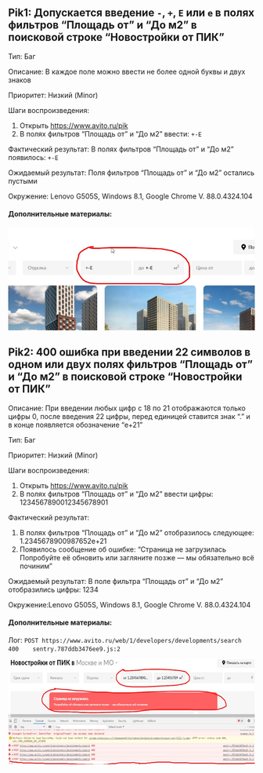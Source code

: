 ## Pik1: Допускается введение `-`, `+`, `E` или `e` в полях фильтров “Площадь от” и “До м2” в поисковой строке “Новостройки от ПИК” 

Тип: Баг

Описание: В каждое поле можно ввести не более одной буквы и двух знаков 

Приоритет: Низкий (Minor)

Шаги воспроизведения:
1. Открыть https://www.avito.ru/pik
2. В полях фильтров “Площадь от” и “До м2” ввести: `+-E` 

Фактический результат: В полях фильтров “Площадь от” и “До м2” появилось: `+-E`

Ожидаемый результат: Поля фильтров “Площадь от” и “До м2” остались пустыми

Окружение: Lenovo G505S, Windows 8.1, Google Chrome V. 88.0.4324.104

#### Дополнительные материалы:

![alt-текст][logo1]

[logo1]: https://github.com/Romans66/Avito_repo/blob/main/Task-1-screen/PIK1.png



## Pik2: 400 ошибка при введении 22 символов в одном или двух полях фильтров “Площадь от” и “До м2” в поисковой строке “Новостройки от ПИК”  
	
Описание: При введении любых цифр с 18 по 21 отображаются только цифры 0, после введения 22 цифры, перед единицей ставится знак “.” и в конце появляется обозначение “e+21”

Тип: Баг

Приоритет: Низкий (Minor)

Шаги воспроизведения:
1. Открыть https://www.avito.ru/pik
2. В полях фильтров “Площадь от” и “До м2” ввести цифры: 1234567890012345678901

Фактический результат:
1. В полях фильтров “Площадь от” и “До м2” отобразилось следующее: 1.2345678900987652e+21
2. Появилось сообщение об ошибке: “Страница не загрузилась Попробуйте её обновить или загляните позже — мы обязательно всё починим”

Ожидаемый результат: В поле фильтра “Площадь от” и “До м2” отобразились цифры: 1234

Окружение:Lenovo G505S, Windows 8.1, Google Chrome V. 88.0.4324.104

#### Дополнительные материалы:	

Лог:
`POST https://www.avito.ru/web/1/developers/developments/search 400    sentry.787ddb3476ee9.js:2`

![alt-текст][logo2]

[logo2]: https://github.com/Romans66/Avito_repo/blob/main/Task-1-screen/PIK2.png



